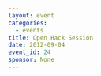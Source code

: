 ```yaml
---
layout: event
categories: 
  - events
title: Open Hack Session
date: 2012-09-04
event_id: 24
sponsor: None
---
```



